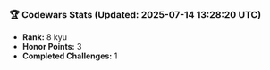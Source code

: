 ### 🏆 Codewars Stats (Updated: 2025-07-14 13:28:20 UTC)

- **Rank:** 8 kyu
- **Honor Points:** 3
- **Completed Challenges:** 1
